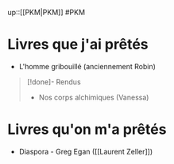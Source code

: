 up::[[PKM|PKM]]
#PKM 

# Livres que j'ai prêtés
 - L'homme gribouillé (anciennement Robin)

> [!done]- Rendus
 > - Nos corps alchimiques (Vanessa)

# Livres qu'on m'a prêtés
 - Diaspora - Greg Egan ([[Laurent Zeller]])
